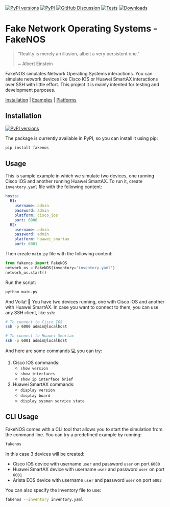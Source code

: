 [![PyPI versions][pypi-pyversion-badge]][pypi-pyversion-link]
[![PyPI][pypi-latest-release-badge]][pypi-latest-release-link]
[![GitHub Discussion][github-discussions-badge]][github-discussions-link]
[![Tests][github-tests-badge]][github-tests-link]
[![Downloads][pepy-downloads-badge]][pepy-downloads-link]

# Fake Network Operating Systems - FakeNOS

> "Reality is merely an illusion, albeit a very persistent one."
>
> ~ Albert Einstein

FakeNOS simulates Network Operating Systems interactions. You can simulate 
network devices like Cisco IOS or Huawei SmartAX interactions over
SSH with little effort. This project it is mainly intented for testing 
and development purposes.

[Installation](usage/installation.en.md) | [Examples](examples.en.md) | [Platforms](platforms.en.md)


## Installation
[![PyPI versions][pypi-pyversion-badge]][pypi-pyversion-link]

The package is currently available in PyPI, so you can install it using pip:
```bash
pip install fakenos
```


## Usage
This is sample example in which we simulate two devices, one running Cisco IOS 
and another running Huawei SmartAX. To run it, create `inventory.yaml` file with
the following content:
```yaml
hosts:
  R1:
    username: admin
    password: admin
    platform: cisco_ios
    port: 6000
  R2:
    username: admin
    password: admin
    platform: huawei_smartax
    port: 6001
``` 

Then create `main.py` file with the following content:
```python
from fakenos import FakeNOS
network_os = FakeNOS(inventory='inventory.yaml')
network_os.start()
```

Run the script:
```bash
python main.py
```

And Voila! :dizzy: You have two devices running, one with Cisco IOS and another with Huawei SmartAX.
In case you want to connect to them, you can use any SSH client, like `ssh`:
```bash
# To connect to Cisco IOS
ssh -p 6000 admin@localhost

# To connect to Huawei Smartax
ssh -p 6001 admin@localhost
```

And here are some commands :computer: you can try:

1. Cisco IOS commands:
    - `show version`
    - `show interfaces`
    - `show ip interface brief`
2. Huawei SmartAX commands:
    - `display version`
    - `display board`
    - `display sysman service state`

## CLI Usage
FakeNOS comes with a CLI tool that allows you to start the simulation from the
command line. You can try a predefined example by running:
```bash
fakenos
```

In this case 3 devices will be created:
- Cisco IOS device with username `user` and password `user` on port `6000`
- Huawei SmartAX device with username `user` and password `user` on port `6001`
- Arista EOS device with username `user` and password `user` on port `6002`

You can also specify the inventory file to use:
```bash
fakenos --inventory inventory.yaml
```


[github-discussions-link]:     https://github.com/fakenos/fakenos/discussions
[github-discussions-badge]:    https://img.shields.io/static/v1?label=Discussions&message=Ask&color=blue&logo=github
[black-badge]:                 https://img.shields.io/badge/code%20style-black-000000.svg
[black-link]:                  https://github.com/psf/black
[pypi-pyversion-link]:         https://pypi.python.org/pypi/fakenos/
[pypi-pyversion-badge]:        https://img.shields.io/pypi/pyversions/fakenos.svg
[pepy-downloads-link]:         https://pepy.tech/project/fakenos
[pepy-downloads-badge]:        https://pepy.tech/badge/fakenos
[github-tests-badge]:          https://github.com/fakenos/fakenos/actions/workflows/main.yml/badge.svg
[github-tests-link]:           https://github.com/fakenos/fakenos/actions
[pypi-latest-release-badge]:   https://img.shields.io/pypi/v/fakenos.svg
[pypi-latest-release-link]:    https://pypi.python.org/pypi/fakenos
